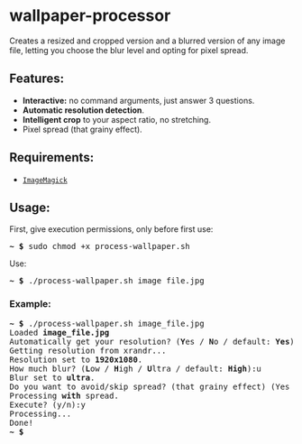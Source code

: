 # wallpaper-processor
Creates a resized and cropped version and a blurred version of any image file, letting you choose the blur level and opting for pixel spread.
## Features:
- **Interactive:** no command arguments, just answer 3 questions.
- **Automatic resolution detection**.
- **Intelligent crop** to your aspect ratio, no stretching.
- Pixel spread (that grainy effect).


## Requirements:
- [`ImageMagick`](https://imagemagick.org/script/download.php)


## Usage:
First, give execution permissions, only before first use:
<pre><b>~ $</b> sudo chmod +x process-wallpaper.sh</pre>
Use:
<pre><b>~ $</b> ./process-wallpaper.sh image_file.jpg</pre>
### Example:
<pre>
<b>~ $</b> ./process-wallpaper.sh image_file.jpg
Loaded <b>image_file.jpg</b>
Automatically get your resolution? (<b>Y</b>es / <b>N</b>o / default: <b>Yes</b>):y
Getting resolution from xrandr... 
Resolution set to <b>1920x1080</b>.
How much blur? (<b>L</b>ow / <b>H</b>igh / <b>U</b>ltra / default: <b>High</b>):u
Blur set to <b>ultra</b>.
Do you want to avoid/skip spread? (that grainy effect) (Yes /No / default: No):n
Processing <b>with</b> spread.
Execute? (y/n):y
Processing...
Done!
<b>~ $</b>
</pre>